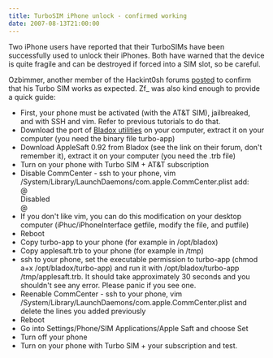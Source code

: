 ```yaml
---
title: TurboSIM iPhone unlock - confirmed working
date: 2007-08-13T21:00:00
---
```


Two iPhone users have reported that their TurboSIMs have been
successfully used to unlock their iPhones. Both have warned that the
device is quite fragile and can be destroyed if forced into a SIM slot,
so be careful.

Ozbimmer, another member of the Hackint0sh forums
[posted](http://www.bladox.com/forum/viewtopic.php?p=2236#2236) to
confirm that his Turbo SIM works as expected. Zf\_ was also kind enough
to provide a quick guide:

-   First, your phone must be activated (with the AT&T SIM),
    jailbreaked, and with SSH and vim. Refer to previous tutorials to do
    that.
-   Download the port of [Bladox
    utilities](http://www.hackint0sh.org/forum/showpost.php?p=15335&postcount=16)
    on your computer, extract it on your computer (you need the binary
    file turbo-app)
-   Download AppleSaft 0.92 from Bladox (see the link on their forum,
    don't remember it), extract it on your computer (you need the .trb
    file)
-   Turn on your phone with Turbo SIM + AT&T subscription
-   Disable CommCenter - ssh to your phone, vim
    /System/Library/LaunchDaemons/com.apple.CommCenter.plist add:\
     @\
     <key>Disabled</key><true/>\
     @
-   If you don't like vim, you can do this modification on your desktop
    computer (iPhuc/iPhoneInterface getfile, modify the file, and
    putfile)
-   Reboot
-   Copy turbo-app to your phone (for example in /opt/bladox)
-   Copy applesaft.trb to your phone (for example in /tmp)
-   ssh to your phone, set the executable permission to turbo-app (chmod
    a+x /opt/bladox/turbo-app) and run it with /opt/bladox/turbo-app
    /tmp/applesaft.trb. It should take approximately 30 seconds and you
    shouldn't see any error. Please panic if you see one.
-   Reenable CommCenter - ssh to your phone, vim
    /System/Library/LaunchDaemons/com.apple.CommCenter.plist and delete
    the lines you added previously
-   Reboot
-   Go into Settings/Phone/SIM Applications/Apple Saft and choose Set
-   Turn off your phone
-   Turn on your phone with Turbo SIM + your subscription and test.

